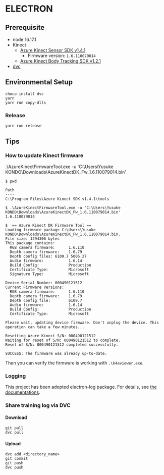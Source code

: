 # ELECTRON

## Prerequisite

- node 16.17.1
- Kinect
  - [Azure Kinect Sensor SDK v1.4.1](https://github.com/microsoft/Azure-Kinect-Sensor-SDK/blob/develop/docs/usage.md)
    - Firmware version: `1.6.110079014`
  - [Azure Kinect Body Tracking SDK v1.2.1](https://learn.microsoft.com/ja-jp/azure/Kinect-dk/body-sdk-download)
- [dvc](https://dvc.org/doc)

## Environmental Setup

```
choco install dvc
yarn
yarn run copy-dlls
```

### Release

```
yarn run release
```

## Tips

### How to update Kinect firmware

.\AzureKinectFirmwareTool.exe -u 'C:\Users\Yusuke KONDO\Downloads\AzureKinectDK_Fw_1.6.110079014.bin'

```
$ pwd

Path
----
C:\Program Files\Azure Kinect SDK v1.4.1\tools

$ .\AzureKinectFirmwareTool.exe -u 'C:\Users\Yusuke KONDO\Downloads\AzureKinectDK_Fw_1.6.110079014.bin'
1.6.110079014

$  == Azure Kinect DK Firmware Tool ==
Loading firmware package C:\Users\Yusuke KONDO\Downloads\AzureKinectDK_Fw_1.6.110079014.bin.
File size: 1294306 bytes
This package contains:
  RGB camera firmware:      1.6.110
  Depth camera firmware:    1.6.79
  Depth config files: 6109.7 5006.27
  Audio firmware:           1.6.14
  Build Config:             Production
  Certificate Type:         Microsoft
  Signature Type:           Microsoft

Device Serial Number: 000490121512
Current Firmware Versions:
  RGB camera firmware:      1.6.110
  Depth camera firmware:    1.6.79
  Depth config file:        6109.7
  Audio firmware:           1.6.14
  Build Config:             Production
  Certificate Type:         Microsoft

Please wait, updating device firmware. Don't unplug the device. This operation can take a few minutes...

Resetting Azure Kinect S/N: 000490121512
Waiting for reset of S/N: 000490121512 to complete.
Reset of S/N: 000490121512 completed successfully.

SUCCESS: The firmware was already up-to-date.
```

Then you can verify the firmware is working with `.\k4aviewer.exe`.

### Logging

This project has been adopted electron-log package.
For details, see [the documentations](https://github.com/megahertz/electron-log).

### Share training log via DVC

#### Download

```
git pull
dvc pull
```

#### Upload

```
dvc add <directory_name>
git commit
git push
dvc push
```

